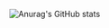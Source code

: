 ![Anurag's GitHub stats](https://github-readme-stats.vercel.app/api?username=cmdfreshy&show_icons=true&theme=radical)
